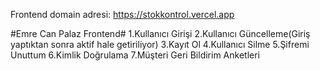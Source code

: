Frontend domain adresi: https://stokkontrol.vercel.app

#Emre Can Palaz Frontend#
1.Kullanıcı Girişi
2.Kullanıcı Güncelleme(Giriş yaptıktan sonra aktif hale getiriliyor)
3.Kayıt Ol
4.Kullanıcı Silme
5.Şifremi Unuttum
6.Kimlik Doğrulama
7.Müşteri Geri Bildirim Anketleri
